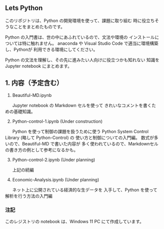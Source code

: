 ## Lets Python

このリポジトリは、Python の開発環境を使って、課題に取り組む
時に役立ちそうなことをまとめたものです。

Python の入門書は、世の中にあふれているので、文法や環境の
インストールについては特に触れません。
anaconda や Visual Studio Code で適当に環境構築し、Pythonが
利用できる環境にしてください。

Python の文法を理解し、その先に進みたい人向けに役立つかも知れない
知識を Jupyter notebook にまとめます。

## 1. 内容（予定含む）

1. Beautiful-MD.ipynb

&nbsp;&nbsp;&nbsp;&nbsp;&nbsp; Jupyter notebook の Markdown セルを使って
きれいなコメントを書くための基礎知識。

2. Python-control-1.ipynb (Under construction)

&nbsp;&nbsp;&nbsp;&nbsp;&nbsp;   Python を使って制御の課題を扱うために使う
Python System Control Library (略して Python-Control) の
使い方と制御についての入門編。&nbsp;数式が多いので、Beautiful-MD で書いた内容が
多く使われているので、Markdownセルの書き方の例として参考になるかも。

3. Python-control-2.ipynb (Under planning)

&nbsp;&nbsp;&nbsp;&nbsp;&nbsp; 上記の続編

4. Economic-Analysis.ipynb (Under planning)

&nbsp;&nbsp;&nbsp;&nbsp;&nbsp; ネット上に公開されている経済的な生データを
入手して、Python を使って解析を行う方法の入門編

### **注記**
このレジストリの notebook は、Windows 11 PC にて作成しています。
